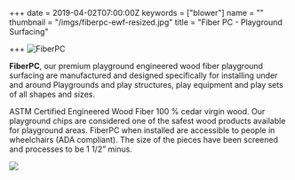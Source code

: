 +++
date = 2019-04-02T07:00:00Z
keywords = ["blower"]
name = ""
thumbnail = "/imgs/fiberpc-ewf-resized.jpg"
title = "Fiber PC - Playground Surfacing"

+++
![](/imgs/FiberPC_MainLogo@300x-100.jpg "FiberPC")

**FiberPC**, our premium playground engineered wood fiber playground surfacing are manufactured and designed specifically for installing under and around Playgrounds and play structures, play equipment and play sets of all shapes and sizes.

ASTM Certified Engineered Wood Fiber 100 % cedar virgin wood. Our playground chips are considered one of the safest wood products available for playground areas. FiberPC when installed are accessible to people in wheelchairs (ADA compliant). The size of the pieces have been screened and processes to be 1 1/2” minus.

![](/imgs/fiberpc-ewf-resized.jpg)